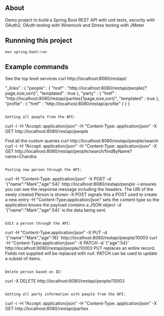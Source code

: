 ## About
Demo project to build a Spring Boot REST API with unit tests, security with OAuth2, OAuth testing with Wiremock and Stress testing 
with JMeter

## Runnning this project
```
mvn spring-boot:run
```

## Example commands
See the top level services
curl http://localhost:8080/restapi/

  "_links" : {
    "people" : {
      "href" : "http://localhost:8080/restapi/people{?page,size,sort}",
      "templated" : true
    },
    "party" : {
      "href" : "http://localhost:8080/restapi/parties{?page,size,sort}",
      "templated" : true
    },
    "profile" : {
      "href" : "http://localhost:8080/restapi/profile"
    }
  }
}
```

Getting all people from the API:
```
curl -i -H "Accept: application/json" -H "Content-Type: application/json" -X GET http://localhost:8080/restapi/people

Find all the custom queries
curl http://localhost:8080/restapi/people/search
curl -i -H "Accept: application/json" -H "Content-Type: application/json" -X GET http://localhost:8080/restapi/people/search/findByName?name=Chandra
```

Posting new person through the API:
```
curl -H "Content-Type: application/json" -X POST -d '{"name":"Mark","age":54}' http://localhost:8080/restapi/people
	-i ensures you can see the response message including the headers. The URI of the newly created Person is shown
	-X POST signals this a POST used to create a new entry
	-H "Content-Type:application/json" sets the content type so the application knows the payload contains a JSON object
	-d '{"name":"Mark","age":54}' is the data being sent.
```

Edit a person through the API:
```
curl -H "Content-Type:application/json" -X PUT -d '{"name":"Mark","age":18}' http://localhost:8080/restapi/people/10003
curl -H "Content-Type:application/json" -X PATCH -d '{"age":54}' http://localhost:8080/restapi/people/10003
	PUT replaces an entire record. Fields not supplied will be replaced with null. PATCH can be used to update a subset of items.
```

Delete person based on ID:
```
curl -X DELETE http://localhost:8080/restapi/people/10003
```

Getting all party information with people from the API:
```
curl -i -H "Accept: application/json" -H "Content-Type: application/json" -X GET http://localhost:8080/restapi/parties
```